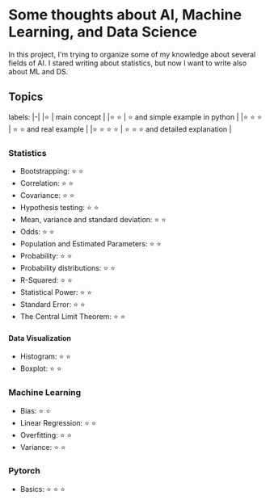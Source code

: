 # Some thoughts about AI, Machine Learning, and Data Science

In this project, I'm trying to organize some of my knowledge about several fields of AI.
I stared writing about statistics, but now I want to write also about ML and DS.


## Topics
labels:
|-|
|:star: | main concept |
|:star: :star: | :star: and simple example in python |
|:star: :star: :star: | :star: :star: and real example |
|:star: :star: :star: :star: | :star: :star: :star: and detailed explanation |


### Statistics

* Bootstrapping: :star: :star:
* Correlation: :star: :star:
* Covariance: :star: :star:
* Hypothesis testing: :star: :star:
* Mean, variance and standard deviation: :star: :star:
* Odds: :star: :star:
* Population and Estimated Parameters: :star: :star:
* Probability: :star: :star:
* Probability distributions: :star: :star:
* R-Squared: :star: :star:
* Statistical Power: :star: :star:
* Standard Error: :star: :star:
* The Central Limit Theorem: :star: :star:


#### Data Visualization

* Histogram: :star: :star:
* Boxplot: :star: :star:


### Machine Learning

* Bias: :star: :star:
* Linear Regression: :star: :star:
* Overfitting: :star: :star:
* Variance: :star: :star:

### Pytorch

* Basics: :star: :star: :star:
